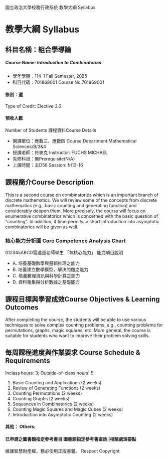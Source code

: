 國立政治大學校務行政系統 教學大綱 Syllabus
# 教學大綱 Syllabus
##  科目名稱：組合學導論
#####  Course Name: Introduction to Combinatorics
  * 學年學期：114-1 Fall Semester, 2025 
  * 科目代碼：701869001 Course No.701869001
#### 修別：選
Type of Credit: Elective 
_3.0_
#### 預收人數
Number of Students
課程資料Course Details
  * 開課單位：應數三、應數四 Course Department:Mathematical Sciences/B/3&4 
  * 授課老師：符麥克 Instructor: FUCHS MICHAEL 
  * 先修科目：無Prerequisite(N/A)
  * 上課時間：五D56 Session: fri13-16 
##  課程簡介Course Description
This is a second course on combinatorics which is an important branch of discrete mathematics. We will review some of the concepts from discrete mathematics (e.g., basic counting and generating function) and considerably deepen them. More precisely, the course will focus on enumerative combinatorics which is concerned with the basic question of "counting". In addition, if time permits, a short introduction into asymptotic combinatorics will be given as well.
###  核心能力分析圖 Core Competence Analysis Chart
012345ABCD雷達圖老師學生
「無核心能力」 
能力項目說明
  * A. 培養基礎數學與邏輯推理之能力
  * B. 培養建立數學模型，解決問題之能力
  * C. 培養數理資訊與科學計算之能力
  * D. 資料蒐集與分析數據之基礎能力
##  課程目標與學習成效Course Objectives & Learning Outcomes 
After completing the course, the students will be able to use various techniques to solve complex counting problems, e.g., counting problems for permutations, graphs, magic squares, etc. More general, the course is suitable for students who want to improve their problem solving skills.
##  每周課程進度與作業要求 Course Schedule & Requirements
Inclass hours: 3; Outside-of-class hours: 5.
1. Basic Counting and Applications (2 weeks)
2. Review of Generating Functions (2 weeks)
3. Counting Permutations (2 weeks)
4. Counting Graphs (2 weeks)
5. Sequences in Combinatorics (2 weeks)
6. Counting Magic Squares and Magic Cubes (2 weeks)
7. Introduction into Asymptotic Counting (2 weeks)
####  其他： Others:
####  已申請之圖書館指定參考書目  圖書館指定參考書查詢 |相關處理要點
維護智慧財產權，務必使用正版書籍。 Respect Copyright.
